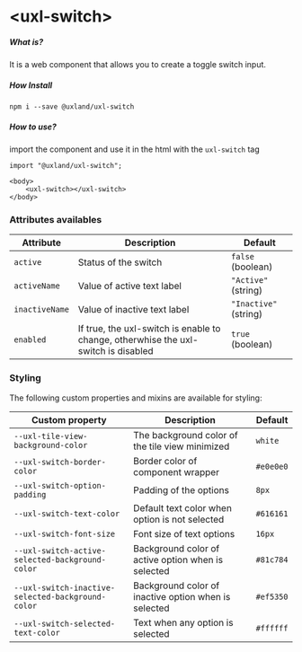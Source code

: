 # \<uxl-switch\>

##### What is?

It is a web component that allows you to create a toggle switch input.

##### How Install

```
npm i --save @uxland/uxl-switch
```

##### How to use?

import the component and use it in the html with the `uxl-switch` tag

```
import "@uxland/uxl-switch";

<body>
    <uxl-switch></uxl-switch>
</body>
```

### Attributes availables

| Attribute      | Description                                                                        | Default               |
| -------------- | ---------------------------------------------------------------------------------- | --------------------- |
| `active`       | Status of the switch                                                               | `false` (boolean)     |
| `activeName`   | Value of active text label                                                         | `"Active"` (string)   |
| `inactiveName` | Value of inactive text label                                                       | `"Inactive"` (string) |
| `enabled`      | If true, the uxl-switch is enable to change, otherwhise the uxl-switch is disabled | `true` (boolean)      |

### Styling

The following custom properties and mixins are available for styling:

| Custom property                                   | Description                                          | Default   |
| ------------------------------------------------- | ---------------------------------------------------- | --------- |
| `--uxl-tile-view-background-color`                | The background color of the tile view minimized      | `white`   |
| `--uxl-switch-border-color`                       | Border color of component wrapper                    | `#e0e0e0` |
| `--uxl-switch-option-padding`                     | Padding of the options                               | `8px`     |
| `--uxl-switch-text-color`                         | Default text color when option is not selected       | `#616161` |
| `--uxl-switch-font-size`                          | Font size of text options                            | `16px`    |
| `--uxl-switch-active-selected-background-color`   | Background color of active option when is selected   | `#81c784` |
| `--uxl-switch-inactive-selected-background-color` | Background color of inactive option when is selected | `#ef5350` |
| `--uxl-switch-selected-text-color`                | Text when any option is selected                     | `#ffffff` |
